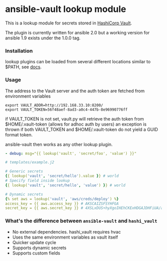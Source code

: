 # ansible-vault lookup module
This is a lookup module for secrets stored in [HashiCorp Vault](https://vaultproject.io/).

The plugin is currently written for ansible 2.0 but a working version for ansible 1.9 exists under the 1.0.0 tag.

### Installation
lookup plugins can be loaded from several different locations similar to $PATH, see [docs](http://docs.ansible.com/ansible/intro_configuration.html#lookup-plugins).

### Usage
The address to the Vault server and the auth token are fetched from environment variables

    export VAULT_ADDR=http://192.168.33.10:8200/
    export VAULT_TOKEN=56f48aef-8ad3-a0c4-447b-8e96990776ff

if VAULT_TOKEN is not set, vault.py will retrieve the auth token from $HOME/.vault-token (allows for adhoc auth by users)
an exception is thrown if both VAULT_TOKEN and $HOME/.vault-token do not yield a GUID format token.

ansible-vault then works as any other lookup plugin.

```yaml
- debug: msg="{{ lookup('vault', 'secret/foo', 'value') }}"
```

```yaml
# templates/example.j2

# Generic secrets
{{ lookup('vault', 'secret/hello').value }} # world
# Specify field inside lookup
{{ lookup('vault', 'secret/hello', 'value') }} # world

# Dynamic secrets
{% set aws = lookup('vault', 'aws/creds/deploy') %}
access_key = {{ aws.access_key }} # AKSCAIZSFSYHFGA
secret_key = {{ aws.secret_key }} # 4XSLxDUS+hyXgoIHEhCKExHDGAJDHFiUA/adi
```

### What's the difference between `ansible-vault` and `hashi_vault`

- No external dependencies. hashi_vault requires hvac
- Uses the same environment variables as vault itself
- Quicker update cycle
- Supports dynamic secrets
- Supports custom fields

